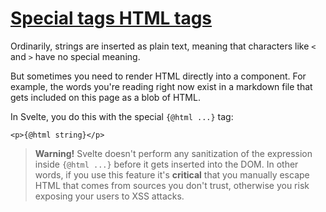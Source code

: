 # [Special tags  HTML tags](https://svelte.dev/tutorial/html-tags)

Ordinarily, strings are inserted as plain text, meaning that characters like `<` and `>` have no special meaning.

But sometimes you need to render HTML directly into a component. For example, the words you're reading right now exist in a markdown file that gets included on this page as a blob of HTML.

In Svelte, you do this with the special `{@html ...}` tag:

```svelte
<p>{@html string}</p>
```

> **Warning!** Svelte doesn't perform any sanitization of the expression inside `{@html ...}` before it gets inserted into the DOM. In other words, if you use this feature it's **critical** that you manually escape HTML that comes from sources you don't trust, otherwise you risk exposing your users to XSS attacks.
